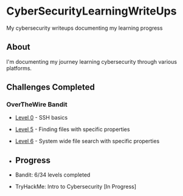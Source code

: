 # CyberSecurityLearningWriteUps
My cybersecurity writeups documenting my learning progress

## About
I'm documenting my journey learning cybersecurity through various platforms.

## Challenges Completed

### OverTheWire Bandit
- [Level 0](bandit/level-0.md) - SSH basics
- [Level 5](bandit/level-5.md) - Finding files with specific properties
- [Level 6](bandit/level-6.md) - System wide file search with specific properties

- ## Progress
- Bandit: 6/34 levels completed
- TryHackMe: Intro to Cybersecurity [In Progress]
  
